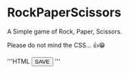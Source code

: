 # RockPaperScissors
A Simple game of Rock, Paper, Scissors.

Please do not mind the CSS... 👍😁

'''HTML
<button>SAVE</button>
'''
